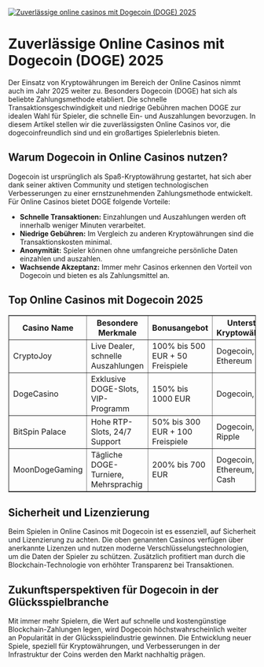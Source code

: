 [![Zuverlässige online casinos mit Dogecoin (DOGE) 2025](https://123-caf.pages.dev/gitsignup.png)](https://vrmoo.ru/Bt82HjjY)

<h1>Zuverlässige Online Casinos mit Dogecoin (DOGE) 2025</h1>  <p>Der Einsatz von Kryptowährungen im Bereich der Online Casinos nimmt auch im Jahr 2025 weiter zu. Besonders Dogecoin (DOGE) hat sich als beliebte Zahlungsmethode etabliert. Die schnelle Transaktionsgeschwindigkeit und niedrige Gebühren machen DOGE zur idealen Wahl für Spieler, die schnelle Ein- und Auszahlungen bevorzugen. In diesem Artikel stellen wir die zuverlässigsten Online Casinos vor, die dogecoinfreundlich sind und ein großartiges Spielerlebnis bieten.</p>  <h2>Warum Dogecoin in Online Casinos nutzen?</h2>  <p>Dogecoin ist ursprünglich als Spaß-Kryptowährung gestartet, hat sich aber dank seiner aktiven Community und stetigen technologischen Verbesserungen zu einer ernstzunehmenden Zahlungsmethode entwickelt. Für Online Casinos bietet DOGE folgende Vorteile:</p>  <ul>   <li><strong>Schnelle Transaktionen:</strong> Einzahlungen und Auszahlungen werden oft innerhalb weniger Minuten verarbeitet.</li>   <li><strong>Niedrige Gebühren:</strong> Im Vergleich zu anderen Kryptowährungen sind die Transaktionskosten minimal.</li>   <li><strong>Anonymität:</strong> Spieler können ohne umfangreiche persönliche Daten einzahlen und auszahlen.</li>   <li><strong>Wachsende Akzeptanz:</strong> Immer mehr Casinos erkennen den Vorteil von Dogecoin und bieten es als Zahlungsmittel an.</li> </ul>  <h2>Top Online Casinos mit Dogecoin 2025</h2>  <table border="1" cellpadding="8" cellspacing="0">   <thead>     <tr>       <th>Casino Name</th>       <th>Besondere Merkmale</th>       <th>Bonusangebot</th>       <th>Unterstützte Kryptowährungen</th>     </tr>   </thead>   <tbody>     <tr>       <td>CryptoJoy</td>       <td>Live Dealer, schnelle Auszahlungen</td>       <td>100% bis 500 EUR + 50 Freispiele</td>       <td>Dogecoin, Bitcoin, Ethereum</td>     </tr>     <tr>       <td>DogeCasino</td>       <td>Exklusive DOGE-Slots, VIP-Programm</td>       <td>150% bis 1000 EUR</td>       <td>Dogecoin, Litecoin</td>     </tr>     <tr>       <td>BitSpin Palace</td>       <td>Hohe RTP-Slots, 24/7 Support</td>       <td>50% bis 300 EUR + 100 Freispiele</td>       <td>Dogecoin, Bitcoin, Ripple</td>     </tr>     <tr>       <td>MoonDogeGaming</td>       <td>Tägliche DOGE-Turniere, Mehrsprachig</td>       <td>200% bis 700 EUR</td>       <td>Dogecoin, Ethereum, Bitcoin Cash</td>     </tr>   </tbody> </table>  <h2>Sicherheit und Lizenzierung</h2>  <p>Beim Spielen in Online Casinos mit Dogecoin ist es essenziell, auf Sicherheit und Lizenzierung zu achten. Die oben genannten Casinos verfügen über anerkannte Lizenzen und nutzen moderne Verschlüsselungstechnologien, um die Daten der Spieler zu schützen. Zusätzlich profitiert man durch die Blockchain-Technologie von erhöhter Transparenz bei Transaktionen.</p>  <h2>Zukunftsperspektiven für Dogecoin in der Glücksspielbranche</h2>  <p>Mit immer mehr Spielern, die Wert auf schnelle und kostengünstige Blockchain-Zahlungen legen, wird Dogecoin höchstwahrscheinlich weiter an Popularität in der Glücksspielindustrie gewinnen. Die Entwicklung neuer Spiele, speziell für Kryptowährungen, und Verbesserungen in der Infrastruktur der Coins werden den Markt nachhaltig prägen.</p>